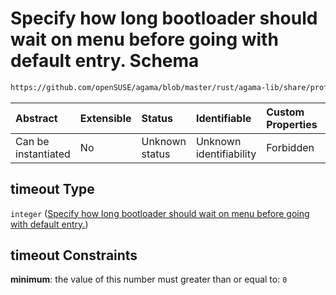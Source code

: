 # Specify how long bootloader should wait on menu before going with default entry. Schema

```txt
https://github.com/openSUSE/agama/blob/master/rust/agama-lib/share/profile.schema.json#/properties/bootloader/properties/timeout
```



| Abstract            | Extensible | Status         | Identifiable            | Custom Properties | Additional Properties | Access Restrictions | Defined In                                                          |
| :------------------ | :--------- | :------------- | :---------------------- | :---------------- | :-------------------- | :------------------ | :------------------------------------------------------------------ |
| Can be instantiated | No         | Unknown status | Unknown identifiability | Forbidden         | Allowed               | none                | [profile.schema.json\*](profile.schema.json "open original schema") |

## timeout Type

`integer` ([Specify how long bootloader should wait on menu before going with default entry.](profile-properties-bootloader-settings-properties-specify-how-long-bootloader-should-wait-on-menu-before-going-with-default-entry.md))

## timeout Constraints

**minimum**: the value of this number must greater than or equal to: `0`
